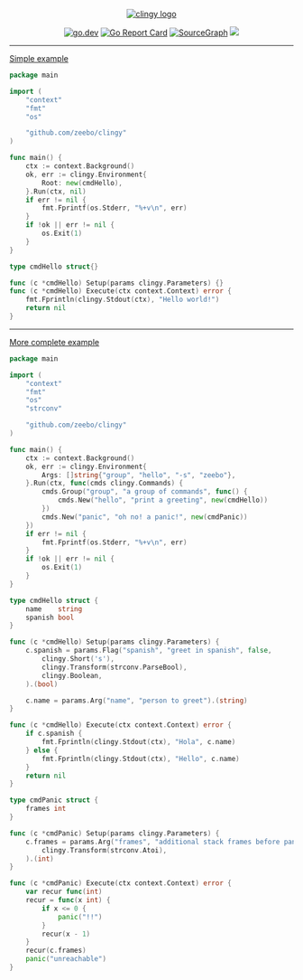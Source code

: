 <p align="center">
<a href="https://pkg.go.dev/github.com/zeebo/clingy"><img src="./_assets/clingy.png" alt="clingy logo" /></a>
<p align="center">
  <a href="https://pkg.go.dev/github.com/zeebo/clingy"><img src="https://img.shields.io/badge/doc-reference-007d9b?logo=go&style=flat-square" alt="go.dev" /></a>
  <a href="https://goreportcard.com/report/github.com/zeebo/clingy"><img src="https://goreportcard.com/badge/github.com/zeebo/clingy?style=flat-square" alt="Go Report Card" /></a>
  <a href="https://sourcegraph.com/github.com/zeebo/clingy?badge"><img src="https://sourcegraph.com/github.com/zeebo/clingy/-/badge.svg?style=flat-square" alt="SourceGraph" /></a>
  <img src="https://img.shields.io/badge/license-CC0--1.0-blue?style=flat-square" />
</p>
</p>

<hr>

[Simple example](https://go.dev/play/p/YnZ4ZNyr7BQ)
```go
package main

import (
	"context"
	"fmt"
	"os"

	"github.com/zeebo/clingy"
)

func main() {
	ctx := context.Background()
	ok, err := clingy.Environment{
		Root: new(cmdHello),
	}.Run(ctx, nil)
	if err != nil {
		fmt.Fprintf(os.Stderr, "%+v\n", err)
	}
	if !ok || err != nil {
		os.Exit(1)
	}
}

type cmdHello struct{}

func (c *cmdHello) Setup(params clingy.Parameters) {}
func (c *cmdHello) Execute(ctx context.Context) error {
	fmt.Fprintln(clingy.Stdout(ctx), "Hello world!")
	return nil
}
```

<hr>

[More complete example](https://go.dev/play/p/-qCflV7eLxi)

```go
package main

import (
	"context"
	"fmt"
	"os"
	"strconv"

	"github.com/zeebo/clingy"
)

func main() {
	ctx := context.Background()
	ok, err := clingy.Environment{
		Args: []string{"group", "hello", "-s", "zeebo"},
	}.Run(ctx, func(cmds clingy.Commands) {
		cmds.Group("group", "a group of commands", func() {
			cmds.New("hello", "print a greeting", new(cmdHello))
		})
		cmds.New("panic", "oh no! a panic!", new(cmdPanic))
	})
	if err != nil {
		fmt.Fprintf(os.Stderr, "%+v\n", err)
	}
	if !ok || err != nil {
		os.Exit(1)
	}
}

type cmdHello struct {
	name    string
	spanish bool
}

func (c *cmdHello) Setup(params clingy.Parameters) {
	c.spanish = params.Flag("spanish", "greet in spanish", false,
		clingy.Short('s'),
		clingy.Transform(strconv.ParseBool),
		clingy.Boolean,
	).(bool)

	c.name = params.Arg("name", "person to greet").(string)
}

func (c *cmdHello) Execute(ctx context.Context) error {
	if c.spanish {
		fmt.Fprintln(clingy.Stdout(ctx), "Hola", c.name)
	} else {
		fmt.Fprintln(clingy.Stdout(ctx), "Hello", c.name)
	}
	return nil
}

type cmdPanic struct {
	frames int
}

func (c *cmdPanic) Setup(params clingy.Parameters) {
	c.frames = params.Arg("frames", "additional stack frames before panic",
		clingy.Transform(strconv.Atoi),
	).(int)
}

func (c *cmdPanic) Execute(ctx context.Context) error {
	var recur func(int)
	recur = func(x int) {
		if x <= 0 {
			panic("!!")
		}
		recur(x - 1)
	}
	recur(c.frames)
	panic("unreachable")
}
```
